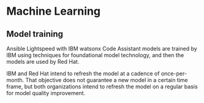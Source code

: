 # Machine Learning

## Model training

Ansible Lightspeed with IBM watsonx Code Assistant models are trained by IBM using techniques for foundational model technology, and then the models are used by Red Hat.  

IBM and Red Hat intend to refresh the model at a cadence of once-per-month. That objective does not guarantee a new model in a certain time frame, but both organizations intend to refresh the model on a regular basis for model quality improvement.
